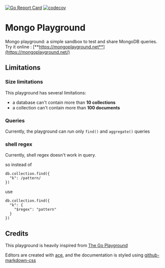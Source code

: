 [![Go Report Card](https://goreportcard.com/badge/github.com/feliixx/mongoplayground)](https://goreportcard.com/report/github.com/feliixx/mongoplayground)
[![codecov](https://codecov.io/gh/feliixx/mongoplayground/branch/master/graph/badge.svg)](https://codecov.io/gh/feliixx/mongoplayground)

# Mongo Playground

Mongo playground: a simple sandbox to test and share MongoDB queries. Try it online : [**https://mongoplayground.net**](https://mongoplayground.net/)


## Limitations

  ### Size limitations

  This playground has several limitations: 

  - a database can't contain more than **10 collections**
  - a collection can't contain more than **100 documents**

  ### Queries

  Currently, the playground can run only `find()` and `aggregate()` queries 

  ### shell regex

  Currently, shell regex doesn't work in query. 

  so instead of 

  ```JSON5
  db.collection.find({
    "k": /pattern/
  })
  ```

  use 

  ```JSON5 
  db.collection.find({
    "k": {
      "$regex": "pattern"
    }
  })
  ```

## Credits 

This playground is heavily inspired from [The Go Playground](https://play.golang.org)

Editors are created with [ace](https://ace.c9.io/), and the documentation is styled using [github-markdown-css](https://github.com/sindresorhus/github-markdown-css)